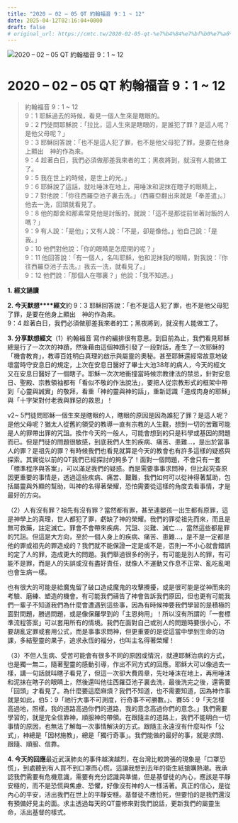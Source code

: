 ```yaml
---
title: "2020 – 02 – 05 QT 約翰福音 9：1 ~ 12"
date: 2025-04-12T02:16:04+0800
draft: false
# original_url: https://cmtc.tw/2020-02-05-qt-%e7%b4%84%e7%bf%b0%e7%a6%8f%e9%9f%b3-9%ef%bc%9a1-12
---
```


![2020 – 02 – 05 QT 約翰福音 9：1 ~ 12](/images/qt.jpg   "2020 – 02 – 05 QT 約翰福音 9：1 ~ 12")

# 2020 – 02 – 05 QT 約翰福音 9：1 ~ 12

> 約翰福音 9：1 ~ 12  
> 9：1 耶穌過去的時候，看見一個人生來是瞎眼的。  
> 9：2 門徒問耶穌說：「拉比，這人生來是瞎眼的，是誰犯了罪？是這人呢？是他父母呢？」  
> 9：3 耶穌回答說：「也不是這人犯了罪，也不是他父母犯了罪，是要在他身上顯出　神的作為來。  
> 9：4 趁著白日，我們必須做那差我來者的工；黑夜將到，就沒有人能做工了。  
> 9：5 我在世上的時候，是世上的光。」  
> 9：6 耶穌說了這話，就吐唾沫在地上，用唾沫和泥抹在瞎子的眼睛上，  
> 9：7 對他說：「你往西羅亞池子裏去洗。」（西羅亞翻出來就是「奉差遣」。）他去一洗，回頭就看見了。  
> 9：8 他的鄰舍和那素常見他是討飯的，就說：「這不是那從前坐著討飯的人嗎？」  
> 9：9 有人說：「是他」；又有人說：「不是，卻是像他。」他自己說：「是我。」  
> 9：10 他們對他說：「你的眼睛是怎麼開的呢？」  
> 9：11 他回答說：「有一個人，名叫耶穌，他和泥抹我的眼睛，對我說：『你往西羅亞池子去洗。』我去一洗，就看見了。」  
> 9：12 他們說：「那個人在哪裏？」他說：「我不知道。」

**1.** **經文誦讀**

**2. 今天默想****經文**約 9：3 耶穌回答說：「也不是這人犯了罪，也不是他父母犯了罪，是要在他身上顯出　神的作為來。  
9：4 趁著白日，我們必須做那差我來者的工；黑夜將到，就沒有人能做工了。

**3. 分享默想經文**（1）約翰福音 寫作的編排很有意思。到目前為止，我們看見耶穌總是行了一次次的神蹟，然後藉由這個神蹟引發了一段對話，產生了一次耶穌的「機會教育」，教導百姓明白真理的啟示與屬靈的奧秘。甚至耶穌還經常故意地破壞當時守安息日的規定，上次在安息日醫好了畢士大池38年的病人，今天的經文又在安息日醫好了一個瞎子。耶穌一次次地衝撞當時候宗教律法的禁忌，針對安息日、聖殿、宗教領袖都有「看似不敬的作法說法」，要把人從宗教形式的框架中帶到「心靈與誠實」的敬拜，看重「神的靈與神的話」，重新認識「道成肉身的耶穌」與「十字架對付老我與罪惡的救恩」！

v2~ 5門徒問耶穌一個生來是瞎眼的人，瞎眼的原因是因為誰犯了罪？是這人呢？是他父母呢？猶太人從舊約領受的教導一直有宗教的人生觀，想到一切的苦難可能是人的罪帶出罪的咒詛。換作今天的一般人，可能會想到的只是科學或基因的問題而已。但是門徒的問題很敏感，到底我們人生的疾病、痛苦、患難…，是出於當事人的罪？是祖先的罪？有時候我們也看見就算是今天的教會也有許多這樣的疑惑與探索。其實從以前的QT我們已經探討的夠多了！面對一個問題，不會只有一套「標準程序與答案」，可以滿足我們的疑惑。而是需要事事求問神，但比起究查原因更重要的事情是，透過這些疾病、痛苦、艱難，我們如何可以從神得著幫助，包括屬靈與外顯的幫助，叫神的名得著榮耀，恐怕需要從這樣的角度去看事情，才是最好的方向。

（2）人有沒有罪？祖先有沒有罪？當然都有罪，甚至連嬰孩一出生都有原罪，這是神學上的真理，世人都犯了罪，虧缺了神的榮耀。我們的罪從祖先而來，而且是無可救藥，註定滅亡。罪會不會帶來疾病、咒詛、災難、滅亡…，當然這些都是罪的咒詛。但這是大方向，至於一個人身上的疾病、痛苦、患難…，是不是一定都是他的罪或祖先的罪造成的？我們就不能保證一定是或不是，否則一不小心就會錯誤的定了人的罪，造成更大的問題。我們舉過很多的例子，有可能是別人的罪，有可能不是罪，而是人的失誤或沒有盡好責任，就像人不運動又作息不正常、亂吃亂喝也會生病一樣。

也有很大的可能是給魔鬼留了破口造成魔鬼的攻擊攪擾，或是很可能是從神而來的考驗、磨練、塑造的機會。有可能我們禱告了神會告訴我們原因，但也更有可能我們一輩子不知道我們為什麼會遭遇到這些事，因為有時候神要我們學習的是積極的面對問題，勝過問題，或是像保羅學到的「主恩夠用」！所以沒有所謂的「一套標準流程答案」可以套用所有的情境。我們在面對自己或別人的問題時要很小心，不要胡亂定罪或套用公式，而是事事求問神，但更重要的是從這當中學到生命的功課，多結聖靈的果子，追求永恆的福分，也叫主名得著榮耀！

（3）不但人生病、受苦可能會有很多不同的原因或情況，就連耶穌治病的方式，也是獨一無二，隨著聖靈的感動引導，作出不同方式的回應。耶穌大可以像過去一樣，講一句話就叫瞎子看見了，但這一次卻大費周章，先吐唾沫在地上，再用唾沫和泥抹在瞎子的眼睛上，然後還叫他往西羅亞池子裏去洗，最後洗完之後，還需要「回頭」才看見了。為什麼要這麼麻煩？我們不知道，也不需要知道，因為神作事就是如此，伯5：9「祂行大事不可測度，行奇事不可勝數。」、賽55：9「天怎樣高過地，照樣，我的道路高過你們的道路，我的意念高過你們的意念。」我們需要學習的，就是完全信靠神，順服神的帶領。在跟隨主的道路上，我們不能明白一切事情的原因，也無法了解每一次事情解決的方式。跟隨主永遠沒有什麼叫作「公式」，神總是「因材施教」，總是「獨行奇事」。我們能做的最好的事，就是求問、跟隨、順服、信靠。

**4. 今天的回應**最近武漢肺炎的事件越演越烈，在台灣比較誇張的現象是「口罩恐慌」，到處聽到有人買不到口罩而心慌。這讓我想到去年的衛生紙搶購熱潮。我承認我們需要有危機意識，需要有充分認識與準備，但是基督徒的內心，應該是平靜安穩的，而不是恐慌與焦慮、恐懼，好像沒有神的人一樣活著。真正的信心，是從內心的平安，活出我們在世上的平靜安穩。基督徒不應怕死，但要怕的是我們還沒有預備好見主的面。求主透過每天的QT靈修來對我們說話，更新我們的屬靈生命，活出基督的樣式。